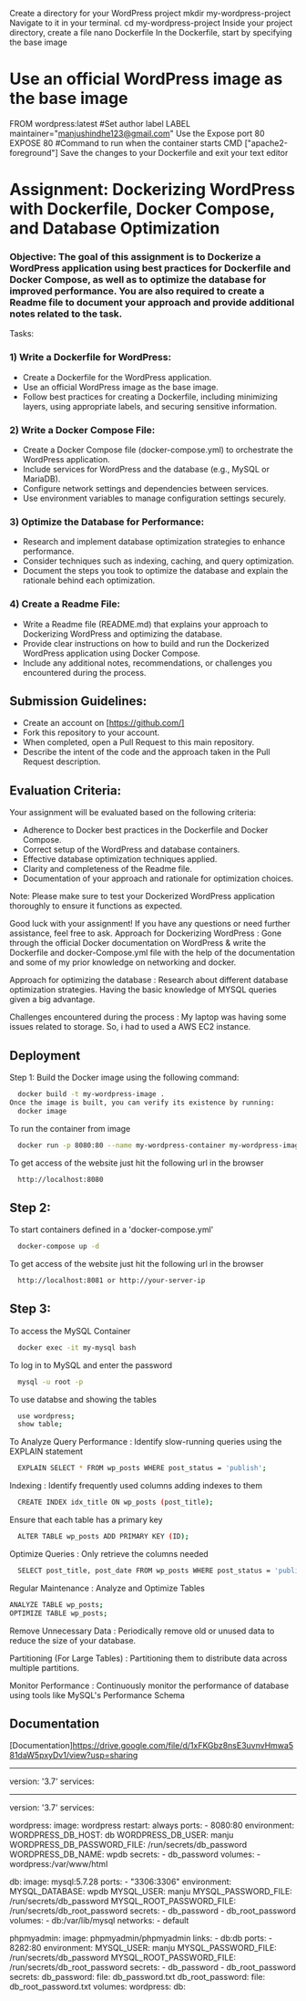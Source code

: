 Create a directory for your WordPress project 
mkdir my-wordpress-project
Navigate to it in your terminal.
cd my-wordpress-project
Inside your project directory, create a file
nano Dockerfile
In the Dockerfile, start by specifying the base image
# Use an official WordPress image as the base image
FROM wordpress:latest
#Set author label
LABEL maintainer="manjushindhe123@gmail.com"
Use the Expose port 80
EXPOSE 80
#Command to run when the container starts
CMD ["apache2-foreground"]
Save the changes to your Dockerfile and exit your text editor


# Assignment: Dockerizing WordPress with Dockerfile, Docker Compose, and Database Optimization

### Objective: The goal of this assignment is to Dockerize a WordPress application using best practices for Dockerfile and Docker Compose, as well as to optimize the database for improved performance. You are also required to create a Readme file to document your approach and provide additional notes related to the task.

Tasks:

### 1) Write a Dockerfile for WordPress:
* Create a Dockerfile for the WordPress application.
* Use an official WordPress image as the base image.
* Follow best practices for creating a Dockerfile, including minimizing layers, using appropriate labels, and securing sensitive information.
### 2) Write a Docker Compose File:
* Create a Docker Compose file (docker-compose.yml) to orchestrate the WordPress application.
* Include services for WordPress and the database (e.g., MySQL or MariaDB).
* Configure network settings and dependencies between services.
* Use environment variables to manage configuration settings securely.
### 3) Optimize the Database for Performance:
* Research and implement database optimization strategies to enhance performance.
* Consider techniques such as indexing, caching, and query optimization.
* Document the steps you took to optimize the database and explain the rationale behind each optimization.
### 4) Create a Readme File:
* Write a Readme file (README.md) that explains your approach to Dockerizing WordPress and optimizing the database.
* Provide clear instructions on how to build and run the Dockerized WordPress application using Docker Compose.
* Include any additional notes, recommendations, or challenges you encountered during the process.

## Submission Guidelines:
* Create an account on [https://github.com/]
* Fork this repository to your account.
* When completed, open a Pull Request to this main repository.
* Describe the intent of the code and the approach taken in the Pull Request description.


## Evaluation Criteria:
Your assignment will be evaluated based on the following criteria:

* Adherence to Docker best practices in the Dockerfile and Docker Compose.
* Correct setup of the WordPress and database containers.
* Effective database optimization techniques applied.
* Clarity and completeness of the Readme file.
* Documentation of your approach and rationale for optimization choices.

Note: Please make sure to test your Dockerized WordPress application thoroughly to ensure it functions as expected.

Good luck with your assignment! If you have any questions or need further assistance, feel free to ask.
Approach for Dockerizing WordPress : Gone through the official Docker documentation on WordPress & write the Dockerfile and docker-Compose.yml file with the help of the documentation and some of my prior knowledge on networking and docker.

Approach for optimizing the database : Research about different database optimization strategies. Having the basic knowledge of MYSQL queries given a big advantage.

Challenges encountered during the process : My laptop was having some issues related to storage. So, i had to used a AWS EC2 instance.
## Deployment
 Step 1:
Build the Docker image using the following command: 
```bash
  docker build -t my-wordpress-image .
Once the image is built, you can verify its existence by running:
  docker image
```
To run the container from image
```bash
  docker run -p 8080:80 --name my-wordpress-container my-wordpress-image
```
To get access of the website just hit the following url in the browser
```bash
  http://localhost:8080
```

## Step 2:
To start containers defined in a 'docker-compose.yml'
```bash
  docker-compose up -d 
```
To get access of the website just hit the following url in the browser
```bash
  http://localhost:8081 or http://your-server-ip
```
## Step 3:
To access the MySQL Container
```bash
  docker exec -it my-mysql bash
```
To log in to MySQL and enter the password
```bash
  mysql -u root -p
```
To use databse and showing the tables
```bash
  use wordpress;
  show table;
```
To Analyze Query Performance :
Identify slow-running queries using the EXPLAIN statement
```bash
  EXPLAIN SELECT * FROM wp_posts WHERE post_status = 'publish';
```
Indexing : 
Identify frequently used columns adding indexes to them 
```bash
  CREATE INDEX idx_title ON wp_posts (post_title);
```
Ensure that each table has a primary key
```bash
  ALTER TABLE wp_posts ADD PRIMARY KEY (ID);
```
Optimize Queries : Only retrieve the columns needed
```bash
  SELECT post_title, post_date FROM wp_posts WHERE post_status = 'publish';
```
Regular Maintenance : Analyze and Optimize Tables
```bash
ANALYZE TABLE wp_posts;
OPTIMIZE TABLE wp_posts;
```
Remove Unnecessary Data : Periodically remove old or unused data to reduce the size of your database.

Partitioning (For Large Tables) : Partitioning them to distribute data across multiple partitions.

Monitor Performance : Continuously monitor the performance of database using tools like MySQL's Performance Schema
## Documentation

[Documentation]https://drive.google.com/file/d/1xFKGbz8nsE3uvnvHmwa581daW5pxyDv1/view?usp=sharing

---
version: '3.7'
services:

 ---
version: '3.7'
services:

  wordpress:
    image: wordpress
    restart: always
    ports:
      - 8080:80
    environment:
      WORDPRESS_DB_HOST: db
      WORDPRESS_DB_USER: manju
      WORDPRESS_DB_PASSWORD_FILE: /run/secrets/db_password
      WORDPRESS_DB_NAME: wpdb 
    secrets: 
      - db_password
    volumes:
      - wordpress:/var/www/html
  
  db: 
    image: mysql:5.7.28
    ports: 
      - "3306:3306"
    environment: 
      MYSQL_DATABASE: wpdb 
      MYSQL_USER: manju
      MYSQL_PASSWORD_FILE: /run/secrets/db_password
      MYSQL_ROOT_PASSWORD_FILE: /run/secrets/db_root_password
    secrets:
      - db_password
      - db_root_password
    volumes: 
      - db:/var/lib/mysql
    networks: 
      - default 

  phpmyadmin: 
    image: phpmyadmin/phpmyadmin
    links: 
      - db:db 
    ports: 
      - 8282:80
    environment: 
      MYSQL_USER: manju
      MYSQL_PASSWORD_FILE: /run/secrets/db_password
      MYSQL_ROOT_PASSWORD_FILE: /run/secrets/db_root_password
    secrets: 
      - db_password
      - db_root_password
secrets: 
    db_password:
      file: db_password.txt 
    db_root_password:
      file: db_root_password.txt
volumes: 
  wordpress: 
  db: 
